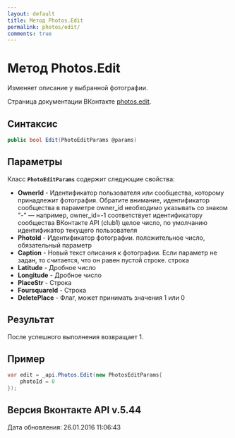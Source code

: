 ```yaml
---
layout: default
title: Метод Photos.Edit
permalink: photos/edit/
comments: true
---
```

# Метод Photos.Edit
Изменяет описание у выбранной фотографии.

Страница документации ВКонтакте [photos.edit](https://vk.com/dev/photos.edit).

## Синтаксис
``` csharp
public bool Edit(PhotoEditParams @params)
```

## Параметры
Класс **`PhotoEditParams`** содержит следующие свойства:

+ **OwnerId** - Идентификатор пользователя или сообщества, которому принадлежит фотография. Обратите внимание, идентификатор сообщества в параметре owner_id необходимо указывать со знаком "-" — например, owner_id=-1 соответствует идентификатору сообщества ВКонтакте API (club1)  целое число, по умолчанию идентификатор текущего пользователя
+ **PhotoId** - Идентификатор фотографии. положительное число, обязательный параметр
+ **Caption** - Новый текст описания к фотографии. Если параметр не задан, то считается, что он равен пустой строке. строка
+ **Latitude** - Дробное число
+ **Longitude** - Дробное число
+ **PlaceStr** - Строка
+ **FoursquareId** - Строка
+ **DeletePlace** - Флаг, может принимать значения 1 или 0

## Результат
После успешного выполнения возвращает 1.

## Пример
``` csharp
var edit = _api.Photos.Edit(new PhotosEditParams{
	photoId = 0
});
```

## Версия Вконтакте API v.5.44
Дата обновления: 26.01.2016 11:06:43
